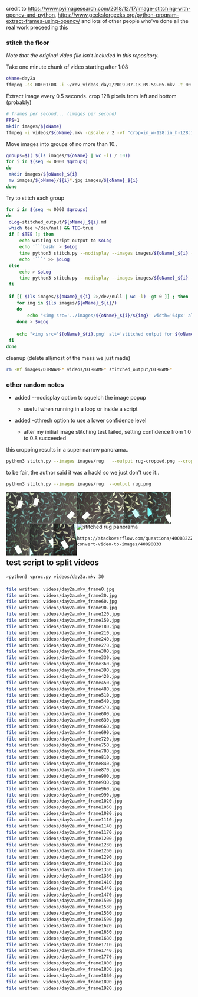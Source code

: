credit to https://www.pyimagesearch.com/2018/12/17/image-stitching-with-opencv-and-python,
https://www.geeksforgeeks.org/python-program-extract-frames-using-opencv/
and lots of other people who've done all the real work preceeding this



### stitch the floor

*Note that the original video file isn't included in this repository.*

Take one minute chunk of video starting after 1:08
```bash
oName=day2a
ffmpeg -ss 00:01:08 -i ~/rov_videos_day2/2019-07-13_09.59.05.mkv -t 00:01:00 -vcodec copy videos/${oName}.mkv
```

Extract image every 0.5 seconds. crop 128 pixels from left and bottom (probably)
```bash
# frames per second... (images per second)
FPS=1
mkdir images/${oName}
ffmpeg -i videos/${oName}.mkv -qscale:v 2 -vf "crop=in_w-128:in_h-128:128:0,fps=${FPS}" images/${oName}/%05d.jpg
```

Move images into groups of no more than 10..
```bash
groups=$(( $(ls images/${oName} | wc -l) / 10))
for i in $(seq -w 0000 $groups)
do 
 mkdir images/${oName}_${i} 
 mv images/${oName}/${i}*.jpg images/${oName}_${i} 
done
```

Try to stitch each group
```bash
for i in $(seq -w 0000 $groups)
do 
 oLog=stitched_output/${oName}_${i}.md
 which tee >/dev/null && TEE=true
 if [ $TEE ]; then
     echo writing script output to $oLog
     echo '```bash' > $oLog
     time python3 stitch.py --nodisplay --images images/${oName}_${i} --output stitched_output/${oName}_${i}.png | tee -a $oLog
     echo '```' >> $oLog
 else
     echo > $oLog
     time python3 stitch.py --nodisplay --images images/${oName}_${i} --output stitched_output/${oName}_${i}.png 
 fi

 if [[ $(ls images/${oName}_${i} 2>/dev/null | wc -l) -gt 0 ]] ; then
    for img in $(ls images/${oName}_${i}/)
    do
        echo "<img src='../images/${oName}_${i}/${img}' width='64px' align='left' />" 
    done > $oLog

    echo "<img src='${oName}_${i}.png' alt='stitched output for ${oName}' title='stitched' />" >> $oLog
 fi
done

```

cleanup (delete all/most of the mess we just made)
```bash
rm -Rf images/DIRNAME* videos/DIRNAME* stitched_output/DIRNAME*
```




### other random notes

- added --nodisplay option to squelch the image popup
    - useful when running in a loop or inside a script

- added -cthresh option to use a lower confidence level
    - after my initial image stitching test failed, setting confidence from 1.0 to 0.8 succeeded


this cropping results in a super narrow panorama..
```bash
python3 stitch.py --images images/rug   --output rug-cropped.png --crop 1
```
to be fair, the author said it was a hack! so we just don't use it..
```bash
python3 stitch.py --images images/rug  --output rug.png
```
<img src="images/rug/rug01.jpg" width="64px" align="left" />
<img src="images/rug/rug02.jpg" width="64px" align="left" />
<img src="images/rug/rug03.jpg" width="64px" align="left" />
<img src="images/rug/rug04.jpg" width="64px" align="left" />
<img src="images/rug/rug05.jpg" width="64px" align="left" />
<img src="images/rug/rug06.jpg" width="64px" align="left" />
<img src="images/rug/rug07.jpg" width="64px" align="left" />
<img src="images/rug/rug08.jpg" width="64px" align="left" />
<img src="images/rug/rug09.jpg" width="64px" align="left" />
<img src="images/rug/rug10.jpg" width="64px" align="left" />


<img src="rug.png" alt="stitched rug panorama" title="rug"/>


    https://stackoverflow.com/questions/40088222/ffmpeg-convert-video-to-images/40090033



## test script to split videos


```bash
>python3 vproc.py videos/day2a.mkv 30

file written: videos/day2a.mkv_frame0.jpg
file written: videos/day2a.mkv_frame30.jpg
file written: videos/day2a.mkv_frame60.jpg
file written: videos/day2a.mkv_frame90.jpg
file written: videos/day2a.mkv_frame120.jpg
file written: videos/day2a.mkv_frame150.jpg
file written: videos/day2a.mkv_frame180.jpg
file written: videos/day2a.mkv_frame210.jpg
file written: videos/day2a.mkv_frame240.jpg
file written: videos/day2a.mkv_frame270.jpg
file written: videos/day2a.mkv_frame300.jpg
file written: videos/day2a.mkv_frame330.jpg
file written: videos/day2a.mkv_frame360.jpg
file written: videos/day2a.mkv_frame390.jpg
file written: videos/day2a.mkv_frame420.jpg
file written: videos/day2a.mkv_frame450.jpg
file written: videos/day2a.mkv_frame480.jpg
file written: videos/day2a.mkv_frame510.jpg
file written: videos/day2a.mkv_frame540.jpg
file written: videos/day2a.mkv_frame570.jpg
file written: videos/day2a.mkv_frame600.jpg
file written: videos/day2a.mkv_frame630.jpg
file written: videos/day2a.mkv_frame660.jpg
file written: videos/day2a.mkv_frame690.jpg
file written: videos/day2a.mkv_frame720.jpg
file written: videos/day2a.mkv_frame750.jpg
file written: videos/day2a.mkv_frame780.jpg
file written: videos/day2a.mkv_frame810.jpg
file written: videos/day2a.mkv_frame840.jpg
file written: videos/day2a.mkv_frame870.jpg
file written: videos/day2a.mkv_frame900.jpg
file written: videos/day2a.mkv_frame930.jpg
file written: videos/day2a.mkv_frame960.jpg
file written: videos/day2a.mkv_frame990.jpg
file written: videos/day2a.mkv_frame1020.jpg
file written: videos/day2a.mkv_frame1050.jpg
file written: videos/day2a.mkv_frame1080.jpg
file written: videos/day2a.mkv_frame1110.jpg
file written: videos/day2a.mkv_frame1140.jpg
file written: videos/day2a.mkv_frame1170.jpg
file written: videos/day2a.mkv_frame1200.jpg
file written: videos/day2a.mkv_frame1230.jpg
file written: videos/day2a.mkv_frame1260.jpg
file written: videos/day2a.mkv_frame1290.jpg
file written: videos/day2a.mkv_frame1320.jpg
file written: videos/day2a.mkv_frame1350.jpg
file written: videos/day2a.mkv_frame1380.jpg
file written: videos/day2a.mkv_frame1410.jpg
file written: videos/day2a.mkv_frame1440.jpg
file written: videos/day2a.mkv_frame1470.jpg
file written: videos/day2a.mkv_frame1500.jpg
file written: videos/day2a.mkv_frame1530.jpg
file written: videos/day2a.mkv_frame1560.jpg
file written: videos/day2a.mkv_frame1590.jpg
file written: videos/day2a.mkv_frame1620.jpg
file written: videos/day2a.mkv_frame1650.jpg
file written: videos/day2a.mkv_frame1680.jpg
file written: videos/day2a.mkv_frame1710.jpg
file written: videos/day2a.mkv_frame1740.jpg
file written: videos/day2a.mkv_frame1770.jpg
file written: videos/day2a.mkv_frame1800.jpg
file written: videos/day2a.mkv_frame1830.jpg
file written: videos/day2a.mkv_frame1860.jpg
file written: videos/day2a.mkv_frame1890.jpg
file written: videos/day2a.mkv_frame1920.jpg
```

